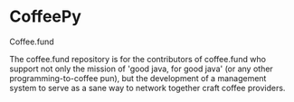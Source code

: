 # CoffeePy
Coffee.fund

The coffee.fund repository is for the contributors of coffee.fund who support not only the mission of 'good java, for good java' (or any other programming-to-coffee pun), but the development of a management system to serve as a sane way to network together craft coffee providers.